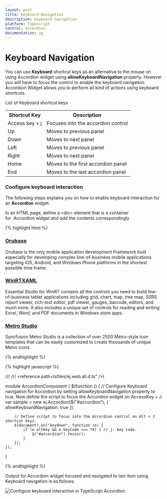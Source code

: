 ```yaml
---
layout: post
title: Keyboard-Navigation
description: keyboard navigation
platform: Typescript
control: Accordion 
documentation: ug
---
```


# Keyboard Navigation

You can use **Keyboard** shortcut keys as an alternative to the mouse on using Accordion widget using **allowKeyboardNavigation** property. However you will have to focus the control to enable the keyboard navigation. Accordion Widget allows you to perform all kind of actions using keyboard shortcuts.

List of Keyboard shortcut keys

<table>
<tr>
<th>Shortcut Key</th><th>Description</th></tr>
<tr>
<td>
Access key + j	</td><td>
Focuses into the accordion control</td></tr>
<tr>
<td>
Up</td><td>
Moves to previous panel</td></tr>
<tr>
<td>
Down</td><td>
Moves to next panel</td></tr>
<tr>
<td>
Left</td><td>
Moves to previous panel</td></tr>
<tr>
<td>
Right</td><td>
Moves to next panel</td></tr>
<tr>
<td>
Home</td><td>
Moves to the first accordion panel</td></tr>
<tr>
<td>
End</td><td>
Moves to the last accordion panel</td></tr>
</table>

### Configure keyboard interaction

The following steps explains you on how to enable keyboard interaction for an **Accordion** widget.

In an HTML page, define a &lt;div&gt; element that is a container for  Accordion widget and add the contents correspondingly

{% highlight html %}


<div id="accordion" style="width: 500px">
    <h3>
        <a href="#">Orubase</a>
    </h3>
    <div>
        <!-- add accordion contents here to load contents under this header -->
        Orubase is the only mobile application development Framework built especially for developing complex line-of-business mobile applications targeting iOS, Android, and Windows Phone platforms in the shortest possible time frame.
    </div>
    <h3>
        <a href="#">WinRTXAML</a>
    </h3>
    <div>
        <!-- add accordion contents here to load contents under this header -->
        Essential Studio for WinRT contains all the controls you need to build line-of-business tablet applications including grid, chart, map, tree map, SSRS report viewer, rich-text editor, pdf viewer, gauges, barcode, editors, and much more. It also includes a unique set of controls for reading and writing Excel, Word, and PDF documents in Windows store apps.
    </div>
    <h3>
        <a href="#">Metro Studio</a>
    </h3>
    <div>
        <!-- add accordion contents here to load contents under this header -->
        Syncfusion Metro Studio is a collection of over 2500 Metro-style icon templates that can be easily customized to create thousands of unique Metro icons.
    </div>
</div>


{% endhighlight %}

{% highlight javascript %}

/// <reference path="tsfiles/jquery.d.ts" />
/// <reference path=tsfiles/ej.web.all.d.ts" />\

module AccordionComponent {
    $(function () {
        // Configure Keyboard navigation for Accordion by setting allowKeyboardNavigation property to true. Now define the script to focus the Accordion widget on AccessKey + J
        var sample = new ej.Accordion($("#accordion"), {
            allowKeyboardNavigation: true
        });
    
        // Define script to focus into the Accordion control on Alt + J shortcut keys.
        $(document).on("keydown", function (e) {
            if (e.altKey && e.keyCode === 74) { // j- key code.
                $("#accordion").focus();
            }
        });
    });
}

{% endhighlight %}


Output for Accordion widget focused and navigated to last item using Keyboard navigation is as follows.

![Configure keyboard interaction in TypeScript Accordion.](Keyboard-Navigation_images/Keyboard-Navigation_img1.png) 



